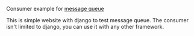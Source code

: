 Consumer example for [message queue](https://github.com/dnswd/elixir-queue) 

This is simple website with django to test message queue. The consumer isn't limited to django, you can use it with any other framework.
